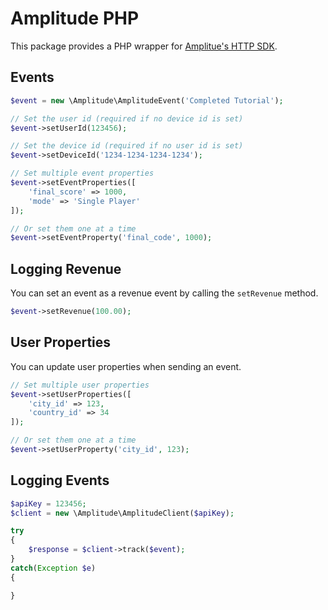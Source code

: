Amplitude PHP
=============

This package provides a PHP wrapper for [Amplitue's HTTP SDK](https://developers.amplitude.com/#http-api).

Events
-------------

```php
$event = new \Amplitude\AmplitudeEvent('Completed Tutorial');

// Set the user id (required if no device id is set)
$event->setUserId(123456);

// Set the device id (required if no user id is set)
$event->setDeviceId('1234-1234-1234-1234');

// Set multiple event properties
$event->setEventProperties([
    'final_score' => 1000,
    'mode' => 'Single Player'
]);

// Or set them one at a time
$event->setEventProperty('final_code', 1000);
```

Logging Revenue
-----
You can set an event as a revenue event by calling the `setRevenue` method.

```php
$event->setRevenue(100.00);
```

User Properties
------
You can update user properties when sending an event.

```php
// Set multiple user properties
$event->setUserProperties([
    'city_id' => 123,
    'country_id' => 34
]);

// Or set them one at a time
$event->setUserProperty('city_id', 123);
```


Logging Events
----

```php
$apiKey = 123456;
$client = new \Amplitude\AmplitudeClient($apiKey);

try
{
    $response = $client->track($event);
}
catch(Exception $e)
{

}
```

